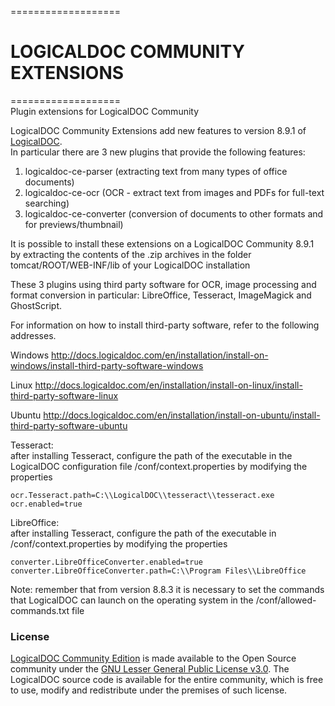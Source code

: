 ===================<br/>
# LOGICALDOC COMMUNITY EXTENSIONS
===================<br/>
Plugin extensions for LogicalDOC Community<br/>

LogicalDOC Community Extensions add new features to version 8.9.1 of [LogicalDOC](https://www.logicaldoc.com).<br/>
In particular there are 3 new plugins that provide the following features:

1. logicaldoc-ce-parser (extracting text from many types of office documents)
2. logicaldoc-ce-ocr (OCR - extract text from images and PDFs for full-text searching)
3. logicaldoc-ce-converter (conversion of documents to other formats and for previews/thumbnail)

It is possible to install these extensions on a LogicalDOC Community 8.9.1 by extracting the contents of the .zip archives in the folder
tomcat/ROOT/WEB-INF/lib of your LogicalDOC installation

These 3 plugins using third party software for OCR, image processing and format conversion in particular:
LibreOffice, Tesseract, ImageMagick and GhostScript.

For information on how to install third-party software, refer to the following addresses.

Windows
http://docs.logicaldoc.com/en/installation/install-on-windows/install-third-party-software-windows

Linux
http://docs.logicaldoc.com/en/installation/install-on-linux/install-third-party-software-linux

Ubuntu
http://docs.logicaldoc.com/en/installation/install-on-ubuntu/install-third-party-software-ubuntu


Tesseract:<br/>
after installing Tesseract, configure the path of the executable in the LogicalDOC configuration file /conf/context.properties by modifying the properties<br/>
```
ocr.Tesseract.path=C:\\LogicalDOC\\tesseract\\tesseract.exe
ocr.enabled=true
```

LibreOffice: <br/>
after installing Tesseract, configure the path of the executable in /conf/context.properties by modifying the properties<br/>
```
converter.LibreOfficeConverter.enabled=true
converter.LibreOfficeConverter.path=C:\\Program Files\\LibreOffice
```

Note: remember that from version 8.8.3 it is necessary to set the commands that LogicalDOC can launch on the operating system in the /conf/allowed-commands.txt file

### License
[LogicalDOC Community Edition](https://www.logicaldoc.com/download-logicaldoc-community) is made available to the Open Source community under the [GNU Lesser General Public License v3.0](https://www.gnu.org/licenses/lgpl-3.0.en.html).
The LogicalDOC source code is available for the entire community, which is free to use, modify and redistribute under the premises of such license.
